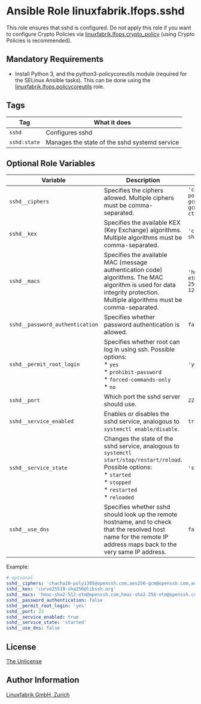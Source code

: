 # Ansible Role linuxfabrik.lfops.sshd

This role ensures that sshd is configured. Do not apply this role if you want to configure Crypto Policies via [linuxfabrik.lfops.crypto_policy](https://github.com/Linuxfabrik/lfops/tree/main/roles/crypto_policy) (using Crypto Policies is recommended).


## Mandatory Requirements

* Install Python 3, and the python3-policycoreutils module (required for the SELinux Ansible tasks). This can be done using the [linuxfabrik.lfops.policycoreutils](https://github.com/Linuxfabrik/lfops/tree/main/roles/policycoreutils) role.


## Tags

| Tag         | What it does                                  |
| ---         | ------------                                  |
| `sshd`       | Configures sshd                               |
| `sshd:state` | Manages the state of the sshd systemd service |


## Optional Role Variables

| Variable | Description | Default Value |
| -------- | ----------- | ------------- |
| `sshd__ciphers` | Specifies the ciphers allowed. Multiple ciphers must be comma-separated. | `'chacha20-poly1305@openssh.com,aes256-gcm@openssh.com,aes128-gcm@openssh.com,aes256-ctr,aes192-ctr,aes128-ctr'` |
| `sshd__kex` | Specifies the available KEX (Key Exchange) algorithms. Multiple algorithms must be comma-separated. | `'curve25519-sha256@libssh.org'` |
| `sshd__macs` | Specifies the available MAC (message authentication code) algorithms. The MAC algorithm is used for data integrity protection. Multiple algorithms must be comma-separated. | `'hmac-sha2-512-etm@openssh.com,hmac-sha2-256-etm@openssh.com,umac-128-etm@openssh.com'` |
| `sshd__password_authentication` | Specifies whether password authentication is allowed. | `false` |
| `sshd__permit_root_login` | Specifies whether root can log in using ssh. Possible options:<br> * `yes`<br> * `prohibit-password`<br> * `forced-commands-only`<br> * `no` | `'yes'` |
| `sshd__port` | Which port the sshd server should use. | `22` |
| `sshd__service_enabled` | Enables or disables the sshd service, analogous to `systemctl enable/disable`. | `true` |
| `sshd__service_state` | Changes the state of the sshd service, analogous to `systemctl start/stop/restart/reload`. Possible options:<br> * `started`<br> * `stopped`<br> * `restarted`<br> * `reloaded` | `'started'` |
| `sshd__use_dns` | Specifies whether sshd should look up the remote hostname, and to check that the resolved host name for the remote IP address maps back to the very same IP address. | `false` |

Example:
```yaml
# optional
sshd__ciphers: 'chacha20-poly1305@openssh.com,aes256-gcm@openssh.com,aes128-gcm@openssh.com,aes256-ctr,aes192-ctr,aes128-ctr'
sshd__kex: 'curve25519-sha256@libssh.org'
sshd__macs: 'hmac-sha2-512-etm@openssh.com,hmac-sha2-256-etm@openssh.com,umac-128-etm@openssh.com'
sshd__password_authentication: false
sshd__permit_root_login: 'yes'
sshd__port: 22
sshd__service_enabled: true
sshd__service_state: 'started'
sshd__use_dns: false
```

## License

[The Unlicense](https://unlicense.org/)


## Author Information

[Linuxfabrik GmbH, Zurich](https://www.linuxfabrik.ch)
